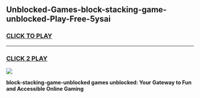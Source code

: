 
## Unblocked-Games-block-stacking-game-unblocked-Play-Free-5ysai
<h3>
<a href="https://premium76.site?title=block-stacking-game-unblocked&ref=15A">CLICK TO PLAY</a></h3>
<hr>

<h3>
<a href="https://premium76.site?title=block-stacking-game-unblocked&ref=15A">CLICK 2 PLAY</a>
  
</h3>

<a href="https://premium76.site?title=block-stacking-game-unblocked&ref=15A"><img src="https://clearcache.store/games.png"></a>


**block-stacking-game-unblocked games unblocked: Your Gateway to Fun and Accessible Online Gaming**
